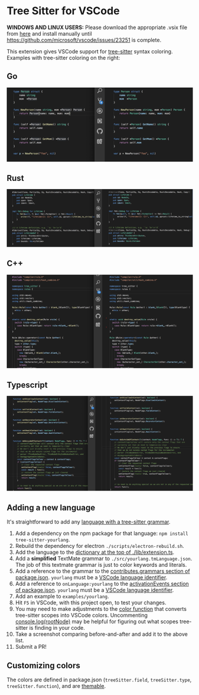 # Tree Sitter for VSCode

**WINDOWS AND LINUX USERS:** Please download the appropriate .vsix file from [here](https://github.com/microsoft/vscode/issues/23251) and install manually until https://github.com/microsoft/vscode/issues/23251 is complete.

This extension gives VSCode support for [tree-sitter](http://tree-sitter.github.io/tree-sitter/) syntax coloring. Examples with tree-sitter coloring on the right:

## Go

![Go](./screenshots/go.png)

## Rust

![Rust](./screenshots/rust.png)

## C++

![C++](./screenshots/cpp.png)

## Typescript

![Typescript](./screenshots/typescript.png)

## Adding a new language

It's straightforward to add any [language with a tree-sitter grammar](https://tree-sitter.github.io/tree-sitter/).

1. Add a dependency on the npm package for that language: `npm install tree-sitter-yourlang`.
2. Rebuild the dependency for electron `./scripts/electron-rebuild.sh`.
3. Add the language to the [dictionary at the top of ./lib/extension.ts](https://github.com/georgewfraser/vscode-tree-sitter/blob/fb4400b78481845c6a8497d079508d28aea25c19/src/extension.ts#L6).
4. Add a **simplified** TextMate grammar to `./src/yourlang.tmLanguage.json`. The job of this textmate grammar is just to color keywords and literals.
5. Add a reference to the grammar to the [contributes.grammars section of package.json](https://github.com/georgewfraser/vscode-tree-sitter/blob/fb4400b78481845c6a8497d079508d28aea25c19/package.json#L26). `yourlang` must be a [VSCode language identifier](https://code.visualstudio.com/docs/languages/identifiers).
6. Add a reference to `onLanguage:yourlang` to the [activationEvents section of package.json](https://github.com/georgewfraser/vscode-tree-sitter/blob/fb4400b78481845c6a8497d079508d28aea25c19/package.json#L18). `yourlang` must be a [VSCode language identifier](https://code.visualstudio.com/docs/languages/identifiers).
7. Add an example to `examples/yourlang`.
8. Hit `F5` in VSCode, with this project open, to test your changes.
9. You may need to make adjustments to the [color function](https://github.com/georgewfraser/vscode-tree-sitter/blob/fb4400b78481845c6a8497d079508d28aea25c19/src/extension.ts#L135) that converts tree-sitter scopes into VSCode colors. Uncommenting [console.log(rootNode)](https://github.com/georgewfraser/vscode-tree-sitter/blob/fb4400b78481845c6a8497d079508d28aea25c19/src/extension.ts#L123) may be helpful for figuring out what scopes tree-sitter is finding in your code.
10. Take a screenshot comparing before-and-after and add it to the above list.
12. Submit a PR!

## Customizing colors

The colors are defined in package.json (`treeSitter.field`, `treeSitter.type`, `treeSitter.function`), and are [themable](https://code.visualstudio.com/api/extension-guides/color-theme).